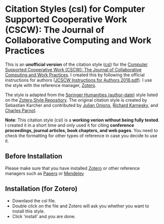 # Citation Styles (csl) for Computer Supported Cooperative Work (CSCW): The Journal of Collaborative Computing and Work Practices
This is an **unofficial version** of the citation style ([csl](http://citationstyles.org/)) for the [Computer Supported Cooperative Work (CSCW): The Journal of Collaborative Computing and Work Practices](http://www.springer.com/computer/journal/10606). I created this by following the official instructions for authors ([JCSCW Instructions for Authors 2016.pdf](http://www.springer.com/cda/content/document/cda_downloaddocument/JCSCW+Instructions+for+Authors+2016.pdf?SGWID=0-0-45-1560271-p35755499)). I use the style with the reference manager, [Zotero](https://www.zotero.org/).

The style is adapted from the [Springer Humanities (author-date)](https://www.zotero.org/styles/springer-humanities-author-date) style listed on the [Zotero Style Repository](https://www.zotero.org/styles). The original citation style is created by Sebastian Karcher and contributed by [Julian Onions](maito:julian.onions@gmail.com), [Richard Karnesky](http://arc.nucapt.northwestern.edu/Richard_Karnesky), and [Charles Parnot](http://twitter.com/cparnot).

**Note**: This citation style (csl) is a **working verion without being fully tested**. I created it in a short time and only used it for citing **conference proceedings, journal articles, book chapters, and web pages**. You need to check the formatting for other types of reference in case you decide to use it.

## Before Installation
Please make sure that you have installed [Zotero](https://www.zotero.org/) or other reference managers such as [Papers](http://papersapp.com/) or [Mendeley](https://www.mendeley.com//)

## Installation (for Zotero)
- Downlaod the csl file.
- Double click on the file and Zotero will ask you whether you want to install this style.
- Click 'install' and you are done.
